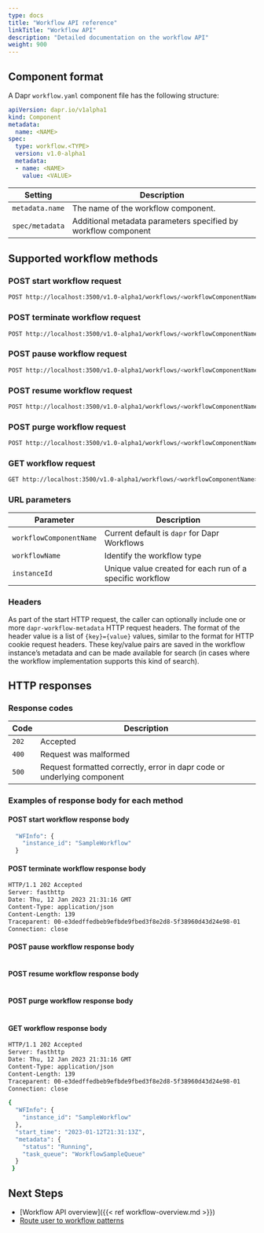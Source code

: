 ```yaml
---
type: docs
title: "Workflow API reference"
linkTitle: "Workflow API"
description: "Detailed documentation on the workflow API"
weight: 900
---
```


## Component format

A Dapr `workflow.yaml` component file has the following structure:
```yaml
apiVersion: dapr.io/v1alpha1
kind: Component
metadata:
  name: <NAME>
spec:
  type: workflow.<TYPE>
  version: v1.0-alpha1
  metadata:
  - name: <NAME>
    value: <VALUE>
 ```
| Setting | Description |
| ------- | ----------- |
| `metadata.name` | The name of the workflow component. |
| `spec/metadata` | Additional metadata parameters specified by workflow component |


## Supported workflow methods

### POST start workflow request
```bash
POST http://localhost:3500/v1.0-alpha1/workflows/<workflowComponentName>/<workflowName>/<instanceId>/start
```
### POST terminate workflow request
```bash
POST http://localhost:3500/v1.0-alpha1/workflows/<workflowComponentName>/<instanceId>/terminate
```

### POST pause workflow request
```bash
POST http://localhost:3500/v1.0-alpha1/workflows/<workflowComponentName>/<workflowName>/<instanceId>/pause
```

### POST resume workflow request
```bash
POST http://localhost:3500/v1.0-alpha1/workflows/<workflowComponentName>/<workflowName>/<instanceId>/resume
```

### POST purge workflow request
```bash
POST http://localhost:3500/v1.0-alpha1/workflows/<workflowComponentName>/<workflowName>/<instanceId>/purge
```

### GET workflow request
```bash
GET http://localhost:3500/v1.0-alpha1/workflows/<workflowComponentName>/<workflowName>/<instanceId>
```

### URL parameters

Parameter | Description
--------- | -----------
`workflowComponentName` | Current default is `dapr` for Dapr Workflows
`workflowName` | Identify the workflow type
`instanceId` | Unique value created for each run of a specific workflow


### Headers

As part of the start HTTP request, the caller can optionally include one or more `dapr-workflow-metadata` HTTP request headers. The format of the header value is a list of `{key}={value}` values, similar to the format for HTTP cookie request headers. These key/value pairs are saved in the workflow instance’s metadata and can be made available for search (in cases where the workflow implementation supports this kind of search).


## HTTP responses

### Response codes 

Code | Description
---- | -----------
`202`  | Accepted
`400`  | Request was malformed
`500`  | Request formatted correctly, error in dapr code or underlying component

### Examples of response body for each method

#### POST start workflow response body

```bash
  "WFInfo": {
    "instance_id": "SampleWorkflow"
  }
```


#### POST terminate workflow response body

```bash
HTTP/1.1 202 Accepted
Server: fasthttp
Date: Thu, 12 Jan 2023 21:31:16 GMT
Content-Type: application/json
Content-Length: 139
Traceparent: 00-e3dedffedbeb9efbde9fbed3f8e2d8-5f38960d43d24e98-01
Connection: close 
```

#### POST pause workflow response body

```bash

```

#### POST resume workflow response body

```bash

```

#### POST purge workflow response body

```bash

```

#### GET workflow response body

```bash
HTTP/1.1 202 Accepted
Server: fasthttp
Date: Thu, 12 Jan 2023 21:31:16 GMT
Content-Type: application/json
Content-Length: 139
Traceparent: 00-e3dedffedbeb9efbde9fbed3f8e2d8-5f38960d43d24e98-01
Connection: close 

{
  "WFInfo": {
    "instance_id": "SampleWorkflow"
  },
  "start_time": "2023-01-12T21:31:13Z",
  "metadata": {
    "status": "Running",
    "task_queue": "WorkflowSampleQueue"
  }
 }
```


## Next Steps

- [Workflow API overview]({{< ref workflow-overview.md >}})
- [Route user to workflow patterns ](todo)
